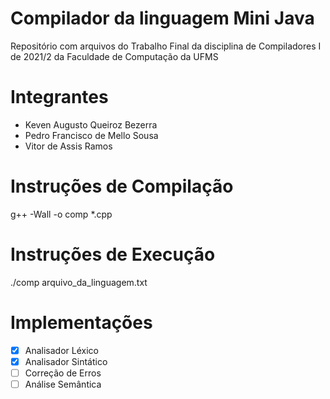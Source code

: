# Compilador da linguagem Mini Java
Repositório com arquivos do Trabalho Final da disciplina de Compiladores I de 2021/2 da Faculdade de Computação da UFMS

# Integrantes
- Keven Augusto Queiroz Bezerra
- Pedro Francisco de Mello Sousa
- Vitor de Assis Ramos

# Instruções de Compilação
g++ -Wall -o comp *.cpp

# Instruções de Execução
./comp arquivo_da_linguagem.txt

# Implementações
- [x] Analisador Léxico
- [x] Analisador Sintático
- [ ] Correção de Erros
- [ ] Análise Semântica
